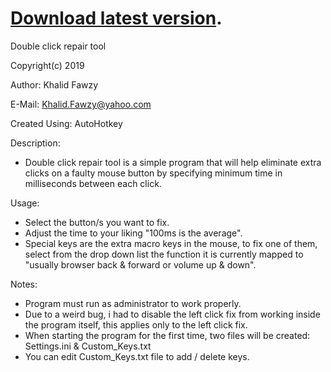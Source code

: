 # [Download latest version](https://pages.github.com/).
Double click repair tool

Copyright(c) 2019

Author:         Khalid Fawzy

E-Mail:         Khalid.Fawzy@yahoo.com

Created Using:  AutoHotkey

Description:
* Double click repair tool is a simple program that will help eliminate extra clicks on a faulty mouse button by specifying minimum time in milliseconds between each click.

Usage:
* Select the button/s you want to fix.
* Adjust the time to your liking "100ms is the average".
* Special keys are the extra macro keys in the mouse, to fix one of them, select from the drop down list the function it is currently mapped to "usually browser back & forward or volume up & down".

Notes:
* Program must run as administrator to work properly.
* Due to a weird bug, i had to disable the left click fix from working inside the program itself, this applies only to the left click fix.
* When starting the program for the first time, two files will be created: Settings.ini & Custom_Keys.txt
* You can edit Custom_Keys.txt file to add / delete keys.
